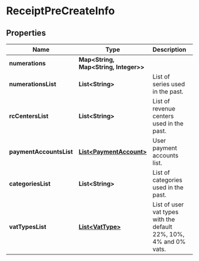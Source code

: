 

# ReceiptPreCreateInfo



## Properties

| Name | Type | Description | Notes |
|------------ | ------------- | ------------- | -------------|
|**numerations** | **Map&lt;String, Map&lt;String, Integer&gt;&gt;** |  |  [optional] |
|**numerationsList** | **List&lt;String&gt;** | List of series used in the past. |  [optional] |
|**rcCentersList** | **List&lt;String&gt;** | List of revenue centers used in the past. |  [optional] |
|**paymentAccountsList** | [**List&lt;PaymentAccount&gt;**](PaymentAccount.md) | User payment accounts list. |  [optional] |
|**categoriesList** | **List&lt;String&gt;** | List of categories used in the past. |  [optional] |
|**vatTypesList** | [**List&lt;VatType&gt;**](VatType.md) | List of user vat types with the default 22%, 10%, 4% and 0% vats. |  [optional] |



